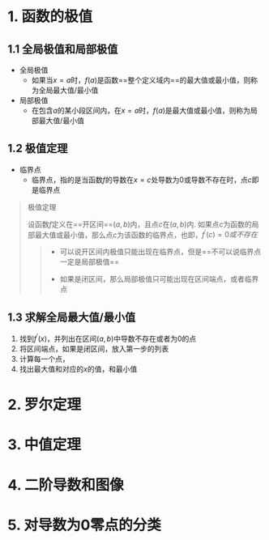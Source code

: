 # 1. 函数的极值

## 1.1 全局极值和局部极值

- 全局极值
    - 如果当$x=a$时，$f(a)$是函数==整个定义域内==的最大值或最小值，则称为全局最大值/最小值
- 局部极值
    - 在包含$a$的某小段区间内，在$x=a$时，$f(a)$是最大值或最小值，则称为局部最大值/最小值

## 1.2 极值定理

- 临界点
    - 临界点，指的是当函数$f$的导数在$x=c$处导数为0或导数不存在时，点$c$即是临界点

> 极值定理
>
> 设函数$f$定义在==开区间==$(a, b)$内，且点$c$在$(a, b)$内. 如果点$c$为函数的局部最大值或最小值，那么点$c$为该函数的临界点，也即，$f^{\prime}(c) = 0 或不存在$
>
> > - 可以说开区间内极值只能出现在临界点，但是==不可以说临界点一定是局部极值==
> >
> > - 如果是闭区间，那么局部极值只可能出现在区间端点，或者临界点

## 1.3 求解全局最大值/最小值

1. 找到$f^{\prime}(x)$，并列出在区间$(a, b)$中导数不存在或者为0的点
2. 将区间端点，如果是闭区间，放入第一步的列表
3. 计算每一个点，
4. 找出最大值和对应的$x$的值，和最小值

# 2. 罗尔定理



# 3. 中值定理

# 4. 二阶导数和图像

# 5. 对导数为0零点的分类
